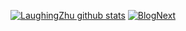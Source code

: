 [![LaughingZhu github stats](https://github-readme-stats.vercel.app/api?username=LaughingZhu&theme=dracula&show_icons=true&count_private=true)](https://github.com/anuraghazra/github-readme-stats)
[![BlogNext](https://github-readme-stats.vercel.app/api?username=LaughingZhu&theme=dracula&count_private=true&repo=BlogNext)](https://github.com/anuraghazra/github-readme-stats)

<!--
**LaughingZhu/LaughingZhu** is a ✨ _special_ ✨ repository because its `README.md` (this file) appears on your GitHub profile.

Here are some ideas to get you started:

- 🔭 I’m currently working on ...
- 🌱 I’m currently learning ...
- 👯 I’m looking to collaborate on ...
- 🤔 I’m looking for help with ...
- 💬 Ask me about ...
- 📫 How to reach me: ...
- 😄 Pronouns: ...
- ⚡ Fun fact: ...
-->
